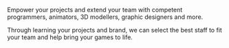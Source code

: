 Empower your projects and extend your team with competent programmers,
animators, 3D modellers, graphic designers and more.

Through learning your projects and brand, we can select the best staff to fit
your team and help bring your games to life.
